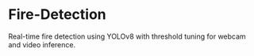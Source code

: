 # Fire-Detection
Real-time fire detection using YOLOv8 with threshold tuning for webcam and video inference.
